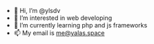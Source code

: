 - 👋 Hi, I’m @ylsdv
- 👀 I’m interested in web developing
- 🌱 I’m currently learning php and js frameworks
- 📫 My email is me@yalas.space

<!---
ylsdv/ylsdv is a ✨ special ✨ repository because its `README.md` (this file) appears on your GitHub profile.
You can click the Preview link to take a look at your changes.
--->
